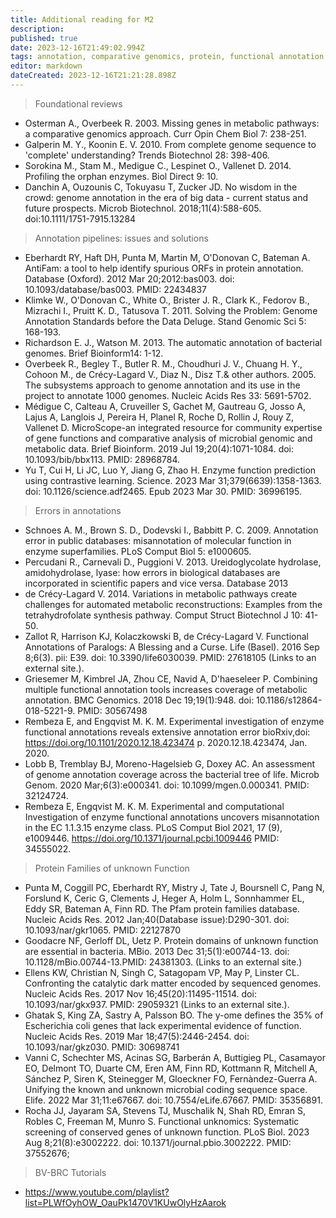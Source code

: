 ```yaml
---
title: Additional reading for M2 
description: 
published: true
date: 2023-12-16T21:49:02.994Z
tags: annotation, comparative genomics, protein, functional annotation
editor: markdown
dateCreated: 2023-12-16T21:21:28.898Z
---
```



> Foundational reviews

- Osterman A., Overbeek R. 2003. Missing genes in metabolic pathways: a comparative genomics approach. Curr Opin Chem Biol 7: 238-251.
- Galperin M. Y., Koonin E. V. 2010. From complete genome sequence to 'complete' understanding? Trends Biotechnol 28: 398-406.
- Sorokina M., Stam M., Medigue C., Lespinet O., Vallenet D. 2014. Profiling the orphan enzymes. Biol Direct 9: 10. 
- Danchin A, Ouzounis C, Tokuyasu T, Zucker JD. No wisdom in the crowd: genome annotation in the era of big data - current status and future prospects. Microb Biotechnol. 2018;11(4):588-605. doi:10.1111/1751-7915.13284

>Annotation pipelines: issues and solutions

- Eberhardt RY, Haft DH, Punta M, Martin M, O'Donovan C, Bateman A. AntiFam: a tool to help identify spurious ORFs in protein annotation. Database (Oxford). 2012 Mar 20;2012:bas003. doi: 10.1093/database/bas003.   PMID: 22434837 
- Klimke W., O'Donovan C., White O., Brister J. R., Clark K., Fedorov B., Mizrachi I., Pruitt K. D., Tatusova T. 2011. Solving the Problem: Genome Annotation Standards before the Data Deluge. Stand Genomic Sci 5: 168-193.
- Richardson E. J., Watson M. 2013. The automatic annotation of bacterial genomes. Brief Bioinform14: 1-12.
- Overbeek R., Begley T., Butler R. M., Choudhuri J. V., Chuang H. Y., Cohoon M., de Crécy-Lagard V., Diaz N., Disz T.& other authors. 2005. The subsystems approach to genome annotation and its use in the project to annotate 1000 genomes. Nucleic Acids Res 33: 5691-5702.
- Médigue C, Calteau A, Cruveiller S, Gachet M, Gautreau G, Josso A, Lajus A, Langlois J, Pereira H, Planel R, Roche D, Rollin J, Rouy Z, Vallenet D. MicroScope-an integrated resource for community expertise of gene functions and comparative analysis of microbial genomic and metabolic data. Brief Bioinform. 2019 Jul 19;20(4):1071-1084. doi: 10.1093/bib/bbx113.  PMID: 28968784.
- Yu T, Cui H, Li JC, Luo Y, Jiang G, Zhao H. Enzyme function prediction using contrastive learning. Science. 2023 Mar 31;379(6639):1358-1363. doi: 10.1126/science.adf2465. Epub 2023 Mar 30. PMID: 36996195.

> Errors in annotations

- Schnoes A. M., Brown S. D., Dodevski I., Babbitt P. C. 2009. Annotation error in public databases: misannotation of molecular function in enzyme superfamilies. PLoS Comput Biol 5: e1000605.
- Percudani R., Carnevali D., Puggioni V. 2013. Ureidoglycolate hydrolase, amidohydrolase, lyase: how errors in biological databases are incorporated in scientific papers and vice versa. Database 2013
- de Crécy-Lagard V. 2014. Variations in metabolic pathways create challenges for automated metabolic reconstructions: Examples from the tetrahydrofolate synthesis pathway. Comput Struct Biotechnol J 10: 41-50.
- Zallot R, Harrison KJ, Kolaczkowski B, de Crécy-Lagard V. Functional Annotations of Paralogs: A Blessing and a Curse. Life (Basel). 2016 Sep 8;6(3). pii: E39. doi: 10.3390/life6030039.  PMID: 27618105 (Links to an external site.).
- Griesemer M, Kimbrel JA, Zhou CE, Navid A, D'haeseleer P. Combining multiple functional annotation tools increases coverage of metabolic annotation. BMC Genomics. 2018 Dec 19;19(1):948. doi: 10.1186/s12864-018-5221-9. PMID: 30567498 
- Rembeza E, and Engqvist M. K. M. Experimental investigation of enzyme functional annotations reveals extensive annotation error bioRxiv,doi: https://doi.org/10.1101/2020.12.18.423474  p. 2020.12.18.423474, Jan. 2020.
- Lobb B, Tremblay BJ, Moreno-Hagelsieb G, Doxey AC. An assessment of genome annotation coverage across the bacterial tree of life. Microb Genom. 2020 Mar;6(3):e000341. doi: 10.1099/mgen.0.000341. PMID: 32124724.
- Rembeza E, Engqvist M. K. M. Experimental and computational Investigation of enzyme functional annotations uncovers misannotation in the EC 1.1.3.15 enzyme class. PLoS Comput Biol 2021, 17 (9), e1009446. https://doi.org/10.1371/journal.pcbi.1009446 PMID: 34555022.


> Protein Families of unknown Function

- Punta M, Coggill PC, Eberhardt RY, Mistry J, Tate J, Boursnell C, Pang N, Forslund K, Ceric G, Clements J, Heger A, Holm L, Sonnhammer EL, Eddy SR, Bateman A, Finn RD. The Pfam protein families database. Nucleic Acids Res. 2012 Jan;40(Database issue):D290-301. doi: 10.1093/nar/gkr1065.  PMID: 22127870 
- Goodacre NF, Gerloff DL, Uetz P. Protein domains of unknown function are essential in bacteria. MBio. 2013 Dec 31;5(1):e00744-13. doi: 10.1128/mBio.00744-13.PMID: 24381303. (Links to an external site.)
- Ellens KW, Christian N, Singh C, Satagopam VP, May P, Linster CL. Confronting the catalytic dark matter encoded by sequenced genomes. Nucleic Acids Res. 2017 Nov 16;45(20):11495-11514. doi: 10.1093/nar/gkx937.  PMID: 29059321 (Links to an external site.).
- Ghatak S, King ZA, Sastry A, Palsson BO. The y-ome defines the 35% of Escherichia coli genes that lack experimental evidence of function. Nucleic Acids Res. 2019 Mar 18;47(5):2446-2454. doi: 10.1093/nar/gkz030. PMID: 30698741  
- Vanni C, Schechter MS, Acinas SG, Barberán A, Buttigieg PL, Casamayor EO, Delmont TO, Duarte CM, Eren AM, Finn RD, Kottmann R, Mitchell A, Sánchez P, Siren K, Steinegger M, Gloeckner FO, Fernàndez-Guerra A. Unifying the known and unknown microbial coding sequence space. Elife. 2022 Mar 31;11:e67667. doi: 10.7554/eLife.67667. PMID: 35356891.
- Rocha JJ, Jayaram SA, Stevens TJ, Muschalik N, Shah RD, Emran S, Robles C, Freeman M, Munro S. Functional unknomics: Systematic screening of conserved genes of unknown function. PLoS Biol. 2023 Aug 8;21(8):e3002222. doi: 10.1371/journal.pbio.3002222. PMID: 37552676; 



> BV-BRC Tutorials

- https://www.youtube.com/playlist?list=PLWfOyhOW_OauPk1470V1KUwOlyHzAarok